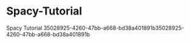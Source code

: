# Spacy-Tutorial
Spacy Tutorial
35028925-4260-47bb-a668-bd38a401891b35028925-4260-47bb-a668-bd38a401891b
